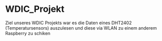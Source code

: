 # WDIC_Projekt
Ziel unseres WDIC Projekts war es die Daten eines DHT2402 (Temperatursensors) auszulesen und diese via WLAN zu einem anderem Raspberry zu schiken
